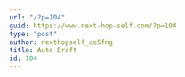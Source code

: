 ```yaml
---
url: "/?p=104"
guid: https://www.next-hop-self.com/?p=104
type: "post"
author: nexthopself_qo5fng
title: Auto Draft
id: 104
---
```


